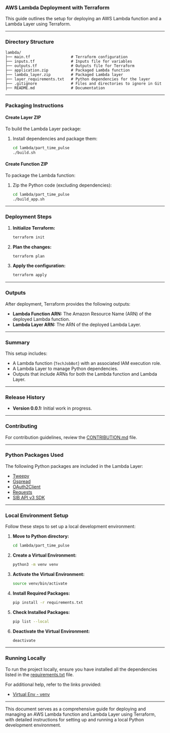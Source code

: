 ### AWS Lambda Deployment with Terraform

This guide outlines the setup for deploying an AWS Lambda function and a Lambda Layer using Terraform.

---

### Directory Structure

```plaintext
lambda/
├── main.tf                  # Terraform configuration
├── inputs.tf                # Inputs file for variables
├── outputs.tf               # Outputs file for Terraform
├── application.zip          # Packaged Lambda function
├── lambda_layer.zip         # Packaged Lambda layer
├── layer_requirements.txt   # Python dependencies for the layer
├── .gitignore               # Files and directories to ignore in Git
├── README.md                # Documentation
```

---

### Packaging Instructions

#### **Create Layer ZIP**
To build the Lambda Layer package:

1. Install dependencies and package them:
   ```bash
   cd lambda/part_time_pulse
   ./build.sh
   ```

#### **Create Function ZIP**
To package the Lambda function:

1. Zip the Python code (excluding dependencies):
   ```bash
   cd lambda/part_time_pulse
   ./build_app.sh
   ```

---

### Deployment Steps

1. **Initialize Terraform:**
   ```bash
   terraform init
   ```

2. **Plan the changes:**
   ```bash
   terraform plan
   ```

3. **Apply the configuration:**
   ```bash
   terraform apply
   ```

---

### Outputs

After deployment, Terraform provides the following outputs:

- **Lambda Function ARN:** The Amazon Resource Name (ARN) of the deployed Lambda function.
- **Lambda Layer ARN:** The ARN of the deployed Lambda Layer.

---

### Summary

This setup includes:
- A Lambda function (`TechJobBot`) with an associated IAM execution role.
- A Lambda Layer to manage Python dependencies.
- Outputs that include ARNs for both the Lambda function and Lambda Layer.

---

### Release History

- **Version 0.0.1:** Initial work in progress.

---

### Contributing

For contribution guidelines, review the [CONTRIBUTION.md](CONTRIBUTION.md) file.

---

### Python Packages Used

The following Python packages are included in the Lambda Layer:

- [Tweepy](https://docs.tweepy.org/en/stable/)
- [Gspread](https://docs.gspread.org/en/latest/)
- [OAuth2Client](https://oauth2client.readthedocs.io/)
- [Requests](https://docs.python-requests.org/en/master/)
- [SIB API v3 SDK](https://developers.sendinblue.com/reference/sib-api-v3-sdk-python)

---

### Local Environment Setup

Follow these steps to set up a local development environment:

1. **Move to Python directory:**
   ```bash
   cd lambda/part_time_pulse
   ```

2. **Create a Virtual Environment:**
   ```bash
   python3 -m venv venv
   ```

3. **Activate the Virtual Environment:**
   ```bash
   source venv/bin/activate
   ```

4. **Install Required Packages:**
   ```bash
   pip install -r requirements.txt
   ```

5. **Check Installed Packages:**
   ```bash
   pip list --local
   ```

6. **Deactivate the Virtual Environment:**
   ```bash
   deactivate
   ```

---

### Running Locally

To run the project locally, ensure you have installed all the dependencies listed in the [requirements.txt](requirements.txt) file.

For additional help, refer to the links provided:
- [Virtual Env - venv](https://docs.python.org/3/library/venv.html)

---

This document serves as a comprehensive guide for deploying and managing an AWS Lambda function and Lambda Layer using Terraform, with detailed instructions for setting up and running a local Python development environment.